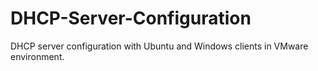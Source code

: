 # DHCP-Server-Configuration
DHCP server configuration with Ubuntu and Windows clients in VMware environment.
